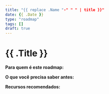 ```yaml
---
title: "{{ replace .Name "-" " " | title }}"
date: {{ .Date }}
type: "roadmap"
tags: []
draft: true
---
```


# {{ .Title }}

**Para quem é este roadmap:**
<!-- Defina o público-alvo -->

**O que você precisa saber antes:**
<!-- Pré-requisitos -->

**Recursos recomendados:**
<!-- Posts relacionados aparecerão automaticamente -->

